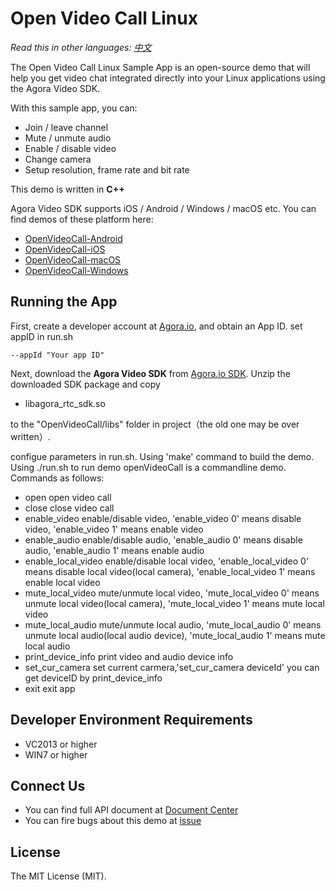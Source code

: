 # Open Video Call Linux

*Read this in other languages: [中文](README.zh.md)*

The Open Video Call Linux Sample App is an open-source demo that will help you get video chat integrated directly into your Linux applications using the Agora Video SDK.

With this sample app, you can:

- Join / leave channel
- Mute / unmute audio
- Enable / disable video
- Change camera
- Setup resolution, frame rate and bit rate

This demo is written in **C++**

Agora Video SDK supports iOS / Android / Windows / macOS etc. You can find demos of these platform here:

- [OpenVideoCall-Android](https://github.com/AgoraIO/Basic-Video-Call/tree/master/Group-Video/OpenVideoCall-Android)
- [OpenVideoCall-iOS](https://github.com/AgoraIO/Basic-Video-Call/tree/master/Group-Video/OpenVideoCall-iOS)
- [OpenVideoCall-macOS](https://github.com/AgoraIO/Basic-Video-Call/tree/master/Group-Video/OpenVideoCall-macOS)
- [OpenVideoCall-Windows](https://github.com/AgoraIO/Basic-Video-Call/tree/master/Group-Video/OpenVideoCall-Windows)

## Running the App
First, create a developer account at [Agora.io](https://dashboard.agora.io/signin/), and obtain an App ID. set appID in run.sh

```
--appId "Your app ID"
```

Next, download the **Agora Video SDK** from [Agora.io SDK](https://www.agora.io/en/blog/download/).
Unzip the downloaded SDK package and copy
- libagora_rtc_sdk.so

to the "OpenVideoCall/libs" folder in project（the old one may be over written）.

configue parameters in run.sh.
Using 'make' command to build the demo. Using ./run.sh to run demo
openVideoCall is a commandline demo. Commands as follows:
- open
  open video call
- close
  close video call
- enable_video
  enable/disable video, 'enable_video 0' means disable video, 'enable_video 1' means enable video
- enable_audio
  enable/disable audio, 'enable_audio 0' means disable audio, 'enable_audio 1' means enable audio
- enable_local_video
  enable/disable local video, 'enable_local_video 0' means disable local video(local camera), 'enable_local_video 1' means enable local video
- mute_local_video
  mute/unmute local video, 'mute_local_video 0' means unmute local video(local camera), 'mute_local_video 1' means mute local video
- mute_local_audio
  mute/unmute local audio, 'mute_local_audio 0' means unmute local audio(local audio device), 'mute_local_audio 1' means mute local audio
- print_device_info
  print video and audio device info
- set_cur_camera
  set current carmera,'set_cur_camera deviceId' you can get deviceID by print_device_info
- exit
  exit app

## Developer Environment Requirements
* VC2013 or higher
* WIN7 or higher

## Connect Us

- You can find full API document at [Document Center](https://docs.agora.io/en/)
- You can fire bugs about this demo at [issue](https://github.com/AgoraIO/Basic-Video-Call/issues)

## License

The MIT License (MIT).
